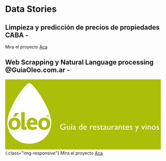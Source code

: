 # Data Stories

## Limpieza y predicción de precios de propiedades CABA - 

Mira el proyecto [Aca](https://github.com/JoaquinTemp87/data-stories/tree/master/Data%20cleaning%20-%20Properatti)

## Web Scrapping y Natural Language processing  @GuiaOleo.com.ar -
![](/assets/09oleo-imagebig.jpg){:class="img-responsive"}
Mira el proyecto [Aca](https://github.com/JoaquinTemp87/data-stories/tree/master/Web%20Scapping%20-%20GuiaOleo)

